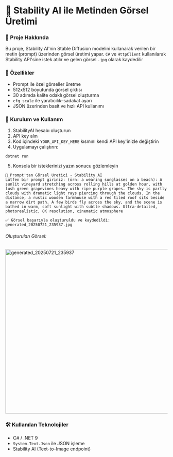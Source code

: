 # 🎨 Stability AI ile Metinden Görsel Üretimi
### 🧠 Proje Hakkında 
Bu proje, Stability AI'nin Stable Diffusion modelini kullanarak verilen bir metin (prompt) üzerinden görsel üretimi yapar. `C#` ve `HttpClient` kullanılarak Stability API'sine istek atılır ve gelen görsel `.jpg` olarak kaydedilir

### 🚀 Özellikler
+ Prompt ile özel görseller üretme
+ 512x512 boyutunda görsel çıktısı
+ 30 adımda kalite odaklı görsel oluşturma
+ `cfg_scale` ile yaratıcılık–sadakat ayarı
+ JSON üzerinden basit ve hızlı API kullanımı

### 🔧 Kurulum ve Kullanım
1. StabilityAI hesabı oluşturun
2. API key alın
3. Kod içindeki `YOUR_API_KEY_HERE` kısmını kendi API key'inizle değiştirin
4. Uygulamayı çalıştırın:
```
dotnet run
```
5. Konsola bir isteklerinizi yazın sonucu gözlemleyin
```
🤖 Prompt'tan Görsel Üretici - Stability AI
Lütfen bir prompt giriniz: (örn: a wearing sunglasses on a beach): A sunlit vineyard stretching across rolling hills at golden hour, with lush green grapevines heavy with ripe purple grapes. The sky is partly cloudy with dramatic light rays piercing through the clouds. In the distance, a rustic wooden farmhouse with a red tiled roof sits beside a narrow dirt path. A few birds fly across the sky, and the scene is bathed in warm, soft sunlight with subtle shadows. Ultra-detailed, photorealistic, 8K resolution, cinematic atmosphere

✅ Görsel başarıyla oluşturuldu ve kaydedildi: generated_20250721_235937.jpg
```
###### Oluşturulan Görsel:
<img width="512" height="512" alt="generated_20250721_235937" src="https://github.com/user-attachments/assets/95c8b563-583e-4344-87c3-7fdc278e1509" />

### 🛠 Kullanılan Teknolojiler
+ C# / .NET 9
+ `System.Text.Json` ile JSON işleme
+ Stability AI (Text-to-Image endpoint)
